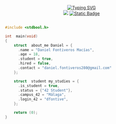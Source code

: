 <!-- Introduction-->
<div align="center">
  <a href="https://git.io/typing-svg">
    <img src="https://readme-typing-svg.demolab.com?font=Fira+Code&weight=600&size=25&pause=1000&color=F7A505&center=true&vCenter=true&width=435&lines=Hi+there%2C+I'm+Daniel;Welcome+to+my+GitHub!" alt="Typing SVG" />
  </a>
</div>
<!-- Contact-->
<div align="center">
  <a href="https://www.linkedin.com/in/Daniel"><img src="https://img.shields.io/badge/LinkedIn-0077B5?style=for-the-badge&logo=linkedin&logoColor=white" /></a>
  <a href="https://www.42malaga.com/"><img alt="Static Badge" src="https://img.shields.io/badge/dfontive-white?style=for-the-badge&logo=42&logoColor=black"></a>
</div>

<br>

<!-- About me code snippet in C-->
```c
#include <stdbool.h>

int  main(void)
{
    struct  about_me Daniel = {
      .name = "Daniel Fontiveros Macías",
      .age = 18,
      .student = true,
      .hired = false,
      .contact = "daniel.fontiveros280@gmail.com"
    };

    struct  student my_studies = {
      .is_student = true,
      .status = {"42 Student"},
      .campus_42 = "Málaga",
      .login_42 = "dfontive",
    };

    return (0);
}
```

<!--
**Fonti0/Fonti0** is a ✨ _special_ ✨ repository because its `README.md` (this file) appears on your GitHub profile.

Here are some ideas to get you started:

- 🔭 I’m currently working on ...
- 🌱 I’m currently learning ...
- 👯 I’m looking to collaborate on ...
- 🤔 I’m looking for help with ...
- 💬 Ask me about ...
- 📫 How to reach me: ...
- 😄 Pronouns: ...
- ⚡ Fun fact: ...
-->
